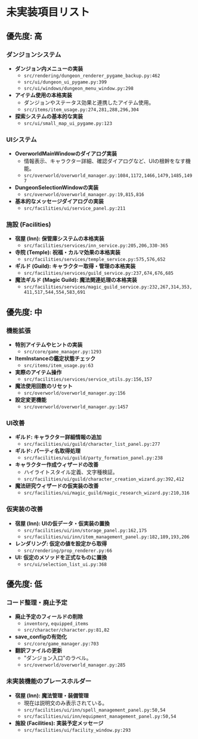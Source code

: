 # 未実装項目リスト

## 優先度: 高

### ダンジョンシステム

- **ダンジョン内メニューの実装**
  - `src/rendering/dungeon_renderer_pygame_backup.py:462`
  - `src/ui/dungeon_ui_pygame.py:399`
  - `src/ui/windows/dungeon_menu_window.py:298`
- **アイテム使用の本格実装**
  - ダンジョンやステータス効果と連携したアイテム使用。
  - `src/items/item_usage.py:274,281,288,296,304`
- **探索システムの基本的な実装**
  - `src/ui/small_map_ui_pygame.py:123`

### UIシステム

- **OverworldMainWindowのダイアログ実装**
  - 情報表示、キャラクター詳細、確認ダイアログなど、UIの根幹をなす機能。
  - `src/overworld/overworld_manager.py:1084,1172,1466,1479,1485,1497`
- **DungeonSelectionWindowの実装**
  - `src/overworld/overworld_manager.py:19,815,816`
- **基本的なメッセージダイアログの実装**
  - `src/facilities/ui/service_panel.py:211`

### 施設 (Facilities)

- **宿屋 (Inn): 保管庫システムの本格実装**
  - `src/facilities/services/inn_service.py:205,206,330-365`
- **寺院 (Temple): 祝福・カルマ効果の本格実装**
  - `src/facilities/services/temple_service.py:575,576,652`
- **ギルド (Guild): キャラクター取得・管理の本格実装**
  - `src/facilities/services/guild_service.py:237,674,676,685`
- **魔法ギルド (Magic Guild): 魔法関連処理の本格実装**
  - `src/facilities/services/magic_guild_service.py:232,267,314,353,411,517,544,554,583,691`

## 優先度: 中

### 機能拡張

- **特別アイテムやヒントの実装**
  - `src/core/game_manager.py:1293`
- **ItemInstanceの鑑定状態チェック**
  - `src/items/item_usage.py:63`
- **実際のアイテム操作**
  - `src/facilities/services/service_utils.py:156,157`
- **魔法使用回数のリセット**
  - `src/overworld/overworld_manager.py:156`
- **設定変更機能**
  - `src/overworld/overworld_manager.py:1457`

### UI改善

- **ギルド: キャラクター詳細情報の追加**
  - `src/facilities/ui/guild/character_list_panel.py:277`
- **ギルド: パーティ名取得処理**
  - `src/facilities/ui/guild/party_formation_panel.py:238`
- **キャラクター作成ウィザードの改善**
  - ハイライトスタイル定義、文字種検証。
  - `src/facilities/ui/guild/character_creation_wizard.py:392,412`
- **魔法研究ウィザードの仮実装の改善**
  - `src/facilities/ui/magic_guild/magic_research_wizard.py:210,316`

### 仮実装の改善

- **宿屋 (Inn): UIの仮データ・仮実装の置換**
  - `src/facilities/ui/inn/storage_panel.py:162,175`
  - `src/facilities/ui/inn/item_management_panel.py:182,189,193,206`
- **レンダリング: 仮定の値を設定から取得**
  - `src/rendering/prop_renderer.py:66`
- **UI: 仮定のメソッドを正式なものに置換**
  - `src/ui/selection_list_ui.py:368`

## 優先度: 低

### コード整理・廃止予定

- **廃止予定のフィールドの削除**
  - `inventory`, `equipped_items`
  - `src/character/character.py:81,82`
- **save_configの有効化**
  - `src/core/game_manager.py:703`
- **翻訳ファイルの更新**
  - "ダンジョン入口"のラベル。
  - `src/overworld/overworld_manager.py:285`

### 未実装機能のプレースホルダー

- **宿屋 (Inn): 魔法管理・装備管理**
  - 現在は説明文のみ表示されている。
  - `src/facilities/ui/inn/spell_management_panel.py:50,54`
  - `src/facilities/ui/inn/equipment_management_panel.py:50,54`
- **施設 (Facilities): 実装予定メッセージ**
  - `src/facilities/ui/facility_window.py:293`
